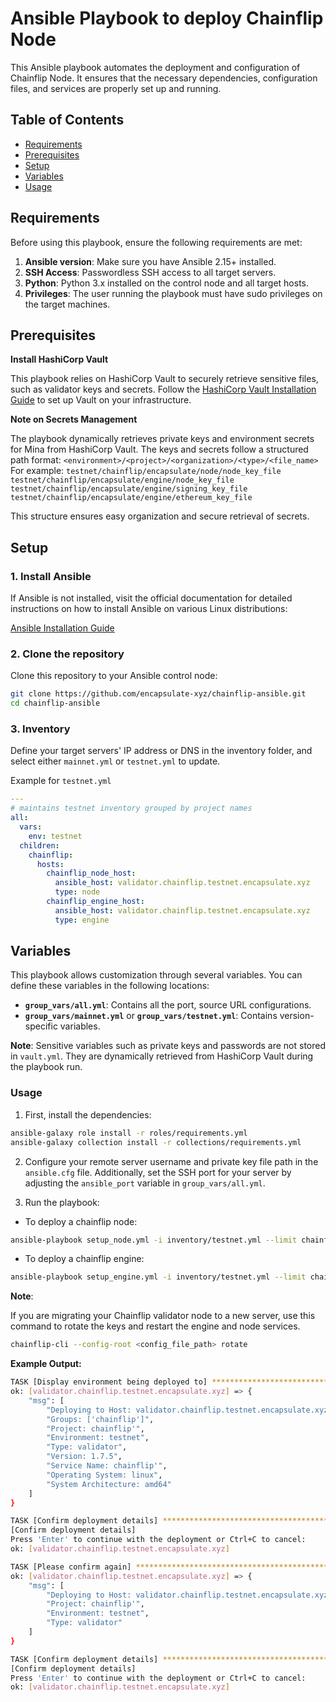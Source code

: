 # Ansible Playbook to deploy Chainflip Node

This Ansible playbook automates the deployment and configuration of Chainflip Node. It ensures that the necessary dependencies, configuration files, and services are properly set up and running.

## Table of Contents

- [Requirements](#requirements)
- [Prerequisites](#prerequisites)
- [Setup](#setup)
- [Variables](#variables)
- [Usage](#usage)

## Requirements

Before using this playbook, ensure the following requirements are met:

1. **Ansible version**: Make sure you have Ansible 2.15+ installed.
2. **SSH Access**: Passwordless SSH access to all target servers.
3. **Python**: Python 3.x installed on the control node and all target hosts.
4. **Privileges**: The user running the playbook must have sudo privileges on the target machines.

## Prerequisites

**Install HashiCorp Vault**

This playbook relies on HashiCorp Vault to securely retrieve sensitive files, such as validator keys and secrets. Follow the [HashiCorp Vault Installation Guide](https://developer.hashicorp.com/vault/tutorials/getting-started/getting-started-install) to set up Vault on your infrastructure.

**Note on Secrets Management**

The playbook dynamically retrieves private keys and environment secrets for Mina from HashiCorp Vault. The keys and secrets follow a structured path format:
`<environment>/<project>/<organization>/<type>/<file_name>`
For example:
`testnet/chainflip/encapsulate/node/node_key_file`
`testnet/chainflip/encapsulate/engine/node_key_file`
`testnet/chainflip/encapsulate/engine/signing_key_file`
`testnet/chainflip/encapsulate/engine/ethereum_key_file`

This structure ensures easy organization and secure retrieval of secrets.

## Setup

### 1. Install Ansible

If Ansible is not installed, visit the official documentation for detailed instructions on how to install Ansible on various Linux distributions:

[Ansible Installation Guide](https://docs.ansible.com/ansible/latest/installation_guide/installation_distros.html)

### 2. Clone the repository

Clone this repository to your Ansible control node:

```bash
git clone https://github.com/encapsulate-xyz/chainflip-ansible.git
cd chainflip-ansible
```

### 3. Inventory

Define your target servers' IP address or DNS in the inventory folder, and select either `mainnet.yml` or `testnet.yml` to update.

Example for `testnet.yml`

```yaml
---
# maintains testnet inventory grouped by project names
all:
  vars:
    env: testnet
  children:
    chainflip:
      hosts:
        chainflip_node_host:
          ansible_host: validator.chainflip.testnet.encapsulate.xyz
          type: node
        chainflip_engine_host:
          ansible_host: validator.chainflip.testnet.encapsulate.xyz
          type: engine
```

## Variables

This playbook allows customization through several variables. You can define these variables in the following locations:

- **`group_vars/all.yml`**: Contains all the port, source URL configurations.
- **`group_vars/mainnet.yml`** or **`group_vars/testnet.yml`**: Contains version-specific variables.

**Note**: Sensitive variables such as private keys and passwords are not stored in `vault.yml`. They are dynamically retrieved from HashiCorp Vault during the playbook run.

### Usage

1. First, install the dependencies:

```bash
ansible-galaxy role install -r roles/requirements.yml
ansible-galaxy collection install -r collections/requirements.yml
```

2. Configure your remote server username and private key file path in the `ansible.cfg` file. Additionally, set the SSH port for your server by adjusting the `ansible_port` variable in `group_vars/all.yml`.

3. Run the playbook:

- To deploy a chainflip node:

```bash
ansible-playbook setup_node.yml -i inventory/testnet.yml --limit chainflip
```

- To deploy a chainflip engine:

```bash
ansible-playbook setup_engine.yml -i inventory/testnet.yml --limit chainflip
```

**Note**:

If you are migrating your Chainflip validator node to a new server, use this command to rotate the keys and restart the engine and node services.

```bash
chainflip-cli --config-root <config_file_path> rotate
```

**Example Output:**

```bash
TASK [Display environment being deployed to] ***************************************************************************************************
ok: [validator.chainflip.testnet.encapsulate.xyz] => {
    "msg": [
        "Deploying to Host: validator.chainflip.testnet.encapsulate.xyz",
        "Groups: ['chainflip']",
        "Project: chainflip'",
        "Environment: testnet",
        "Type: validator",
        "Version: 1.7.5",
        "Service Name: chainflip'",
        "Operating System: linux",
        "System Architecture: amd64"
    ]
}

TASK [Confirm deployment details] **************************************************************************************************************
[Confirm deployment details]
Press 'Enter' to continue with the deployment or Ctrl+C to cancel:
ok: [validator.chainflip.testnet.encapsulate.xyz]

TASK [Please confirm again] ********************************************************************************************************************
ok: [validator.chainflip.testnet.encapsulate.xyz] => {
    "msg": [
        "Deploying to Host: validator.chainflip.testnet.encapsulate.xyz",
        "Project: chainflip'",
        "Environment: testnet",
        "Type: validator"
    ]
}

TASK [Confirm deployment details] **************************************************************************************************************
[Confirm deployment details]
Press 'Enter' to continue with the deployment or Ctrl+C to cancel:
ok: [validator.chainflip.testnet.encapsulate.xyz]
```
